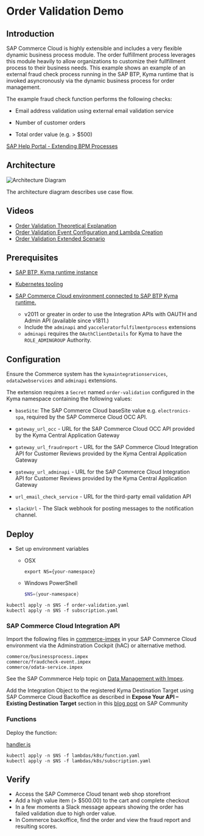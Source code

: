 # Order Validation Demo

## Introduction

SAP Commerce Cloud is highly extensible and includes a very flexible dynamic business process module.  The order fulfillment process leverages this module heavily to allow organizations to customize their fullfillment process to their business needs.  This example shows an example of an external fraud check process running in the SAP BTP, Kyma runtime that is invoked asyncronously via the dynamic business process for order management.

The example fraud check function performs the following checks:

- Email address validation using external email validation service

- Number of customer orders

- Total order value (e.g. > $500) 


[SAP Help Portal - Extending BPM Processes](https://help.sap.com/docs/SAP_COMMERCE_CLOUD_PUBLIC_CLOUD/bad9b0b66bac476f8a4a5c4a08e4ab6b/adbcae53f43942d0b30c936c4c97762b.html?q=dynamic%20business%20process)

## Architecture

![Architecture Diagram](diagram.jpg "Architecture Diagram")


The architecture diagram describes use case flow.

## Videos

- [Order Validation Theoretical Explanation](https://microlearning.opensap.com/media/Order%20Validation%20Demo%20Theoretical%20Explanation%20-%20SAP%20Cloud%20Platform%20Extension%20Factory/1_9clsyk8i)
- [Order Validation Event Configuration and Lambda Creation](https://microlearning.opensap.com/media/%5BARCHIVED%5D+Order+Validation+Demo+Event+and+Lambda+Creation+-+SAP+Cloud+Platform+Kyma+Runtime/1_q1z4bpxr)
- [Order Validation Extended Scenario](https://microlearning.opensap.com/media/Order+Validation+Demo+Extended+Scenario+-+SAP+Cloud+Platform+Kyma+Runtime/1_fvj4p1e6)

## Prerequisites

- [SAP BTP, Kyma runtime instance](../prerequisites#kyma)

- [Kubernetes tooling](../prerequisites#kubernetes)

- [SAP Commerce Cloud environment connected to SAP BTP Kyma runtime.](https://help.sap.com/docs/BTP/65de2977205c403bbc107264b8eccf4b/83df31ad3b634c0783ced522107d2e73.html)  
	- v2011 or greater in order to use the Integration APIs with OAUTH and Admin API (available since v1811.)
	- Include the `adminapi` and `yacceleratorfulfilmentprocess` extensions
	- `adminapi` requires the `OAuthClientDetails` for Kyma to have the `ROLE_ADMINGROUP` Authority.




## Configuration

Ensure the Commerce system has the `kymaintegrationservices`, `odata2webservices` and `adminapi` extensions.

The extension requires a `Secret` named `order-validation` configured in the Kyma namespace containing the following values:

- `baseSite`:  The SAP Commerce Cloud baseSite value e.g. `electronics-spa`, required by the SAP Commerce Cloud OCC API.

- `gateway_url_occ` - URL for the SAP Commerce Cloud OCC API provided by the Kyma Central Application Gateway

- `gateway_url_fraudreport` - URL for the SAP Commerce Cloud Integration API for Customer Reviews provided by the Kyma Central Application Gateway

- `gateway_url_adminapi` - URL for the SAP Commerce Cloud Integration API for Customer Reviews provided by the Kyma Central Application Gateway

- `url_email_check_service` - URL for the third-party email validation API

- `slackUrl` - The Slack webhook for posting messages to the notification channel.


## Deploy


- Set up environment variables

  - OSX

    ```shell script
    export NS={your-namespace}
    ```

  - Windows PowerShell

    ```powershell
    $NS={your-namespace}
    ```
```
kubectl apply -n $NS -f order-validation.yaml
kubectl apply -n $NS -f subscription.yaml
```

### SAP Commerce Cloud Integration API

Import the following files in [commerce-impex](commerce-impex) in your SAP Commerce Cloud environment via the Adminstration Cockpit (hAC) or alternative method.  

```
commerce/businessprocess.impex 
commerce/fraudcheck-event.impex 
commerce/odata-service.impex 
```

See the SAP Commmerce Help topic on  [Data Management with Impex](https://help.sap.com/docs/SAP_COMMERCE/d0224eca81e249cb821f2cdf45a82ace/1b6dd3451fc04c3aa8e95937e9ef2471.html?q=impex).

Add the Integration Object to the registered Kyma Destination Target using SAP Commerce Cloud Backoffice as described in **Expose Your API – Existing Destination Target** section in this [blog post](https://blogs.sap.com/2022/10/14/commerce-cloud-exposing-integration-apis-to-sap-btp-kyma-runtime-with-oauth2/) on SAP Community

### Functions

Deploy the function:

[handler.js](lambda/handler.js) 
    
```
kubectl apply -n $NS -f lambdas/k8s/function.yaml
kubectl apply -n $NS -f lambdas/k8s/subscription.yaml
```

## Verify

- Access the SAP Commerce Cloud tenant web shop storefront
- Add a high value item (> $500.00) to the cart and complete checkout
- In a few moments a Slack message appears showing the order has failed validation due to high order value.
- In Commerce backoffice, find the order and view the fraud report and resulting scores.

